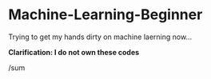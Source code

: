 # Machine-Learning-Beginner
Trying to get my hands dirty on machine laerning now...

**Clarification: I do not own these codes**

/sum

